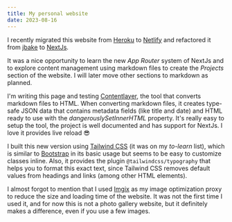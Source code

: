 ```yaml
---
title: My personal website
date: 2023-08-16
---
```


I recently migrated this website from [Heroku](https://www.heroku.com) to [Netlify](https://www.netlify.com) and refactored it from [jbake](https://jbake.org) to [NextJs](https://nextjs.org).

It was a nice opportunity to learn the new *App Router* system of NextJs and to explore content management using markdown files to create the *Projects* section of the website. I will later move other sections to markdown as planned.

I'm writing this page and testing [Contentlayer](https://www.contentlayer.dev/), the tool that converts markdown files to HTML.
When converting markdown files, it creates type-safe JSON data that contains metadata fields (like title and date) and HTML ready to use with the *dangerouslySetInnerHTML* property.
It's really easy to setup the tool, the project is well documented and has support for NextJs. I love it provides live reload 😎

I built this new version using [Tailwind CSS](https://tailwindcss.com) (it was on my *to-learn* list), which is similar to [Bootstrap](https://getbootstrap.com/) in its basic usage but seems to be easy to customize classes inline. Also, it provides the plugin `@tailwindcss/typography` that helps you to format this exact text, since Tailwind CSS removes default values from headings and links (among other HTML elements).

I almost forgot to mention that I used [Imgix](https://imgix.com) as my image optimization proxy to reduce the size and loading time of the website.
It was not the first time I used it, and for now this is not a photo gallery website, but it definitely makes a difference, even if you use a few images.